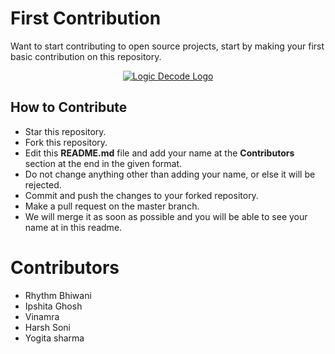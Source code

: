 # First Contribution
Want to start contributing to open source projects, start by making your first basic contribution on this repository.
<p align="center">
<a href="https://www.youtube.com/channel/UC0C0ah0QiQc-5oiyvlQ67Uw/" target="_blank">
<img src="https://github.com/rhythmbhiwani/first-contribution/blob/master/images/LogicDecodeLogoFull.png" alt="Logic Decode Logo" > </a>
</p>

## How to Contribute
* Star this repository.
* Fork this repository.
* Edit this **README.md** file and add your name at the **Contributors** section at the end in the given format.
* Do not change anything other than adding your name, or else it will be rejected.
* Commit and push the changes to your forked repository.
* Make a pull request on the master branch.
* We will merge it as soon as possible and you will be able to see your name at in this readme.

# Contributors
* Rhythm Bhiwani
* Ipshita Ghosh
* Vinamra
* Harsh Soni
* Yogita sharma
